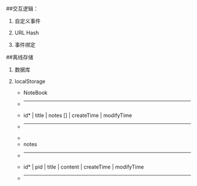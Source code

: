 ##交互逻辑：

1. 自定义事件

2. URL Hash

3. 事件绑定

##离线存储

1. 数据库

2. localStorage

    * NoteBook
    * ------------------------------------------------
    * id* | title | notes [] | createTime | modifyTime
    * ------------------------------------------------
    *
    * notes
    * -----------------------------------------------------
    * id* | pid | title | content | createTime | modifyTime
    * -----------------------------------------------------